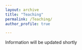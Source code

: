 ```yaml
---
layout: archive
title: "Teaching"
permalink: /Teaching/
author_profile: true

---
```

Information will be updated shortly
